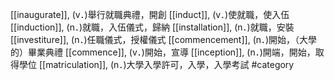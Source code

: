 [[inaugurate]], (v．)舉行就職典禮，開創 
[[induct]], (v．)使就職，使入伍 
[[induction]], (n．)就職，入伍儀式，歸納 
[[installation]], (n．)就職，安裝 
[[investiture]], (n．)任職儀式，授權儀式 
[[commencement]], (n．)開始，（大學的）畢業典禮 
[[commence]], (v．)開始，宣導 
[[inception]], (n．)開端，開始，取得學位 
[[matriculation]], (n．)大學入學許可，入學，入學考試 
#category
